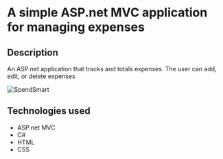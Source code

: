 # A simple ASP.net MVC application for managing expenses
## Description
An ASP.net application that tracks and totals expenses.
The user can add, edit, or delete expenses

![SpendSmart](https://github.com/user-attachments/assets/62c2a9bc-5916-4c69-aa33-5cb606d74148)

## Technologies used 
* ASP.net MVC
* C#
* HTML
* CSS
